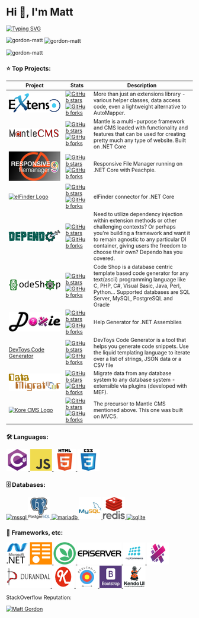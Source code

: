 # Hi 👋, I'm Matt

[![Typing SVG](https://readme-typing-svg.demolab.com?font=Fira+Code&pause=1000&vCenter=true&width=435&lines=BSc+in+Computer+Science;.NET+Developer;C%23+%7C+JavaScript+%7C+SQL)](https://gordon-matt.github.io/MyResume)

<p><img align="left" src="https://github-readme-stats.vercel.app/api/top-langs?username=gordon-matt&show_icons=true&theme=dark&title_color=ffffff&text_color=ffffff&locale=en&layout=compact" alt="gordon-matt" /></p>
<p>&nbsp;<img align="center" src="https://github-readme-stats.vercel.app/api?username=gordon-matt&show_icons=true&theme=dark&locale=en" alt="gordon-matt" /></p>
<p><img align="center" src="https://github-readme-streak-stats.herokuapp.com/?user=gordon-matt&theme=dark" alt="gordon-matt" /></p>

<h3 align="left">⭐ Top Projects:</h3>

| Project | Stats | Description |
|---------|-------|-------------|
| [![Extenso Logo](https://github.com/gordon-matt/Extenso/raw/master/_Misc/ExtensoLogo.png)](https://github.com/gordon-matt/Extenso) | [![GitHub stars](https://img.shields.io/github/stars/gordon-matt/Extenso?style=social)](https://github.com/gordon-matt/Extenso/stargazers)[![GitHub forks](https://img.shields.io/github/forks/gordon-matt/Extenso?style=social)](https://github.com/gordon-matt/Extenso/network/members) | More than just an extensions library - various helper classes, data access code, even a lightweight alternative to AutoMapper. |
| [![Mantle CMS Logo](https://github.com/gordon-matt/MantleCMS/raw/master/MantleCMS/wwwroot/img/logo.png)](https://github.com/gordon-matt/MantleCMS) | [![GitHub stars](https://img.shields.io/github/stars/gordon-matt/MantleCMS?style=social)](https://github.com/gordon-matt/MantleCMS/stargazers)[![GitHub forks](https://img.shields.io/github/forks/gordon-matt/MantleCMS?style=social)](https://github.com/gordon-matt/MantleCMS/network/members) | Mantle is a multi-purpose framework and CMS loaded with functionality and features that can be used for creating pretty much any type of website. Built on .NET Core |
| [![Responsive File Manager Logo](https://github.com/gordon-matt/peachpie-responsive-file-manager/raw/master/Misc/logo.png)](https://github.com/gordon-matt/peachpie-responsive-file-manager) | [![GitHub stars](https://img.shields.io/github/stars/gordon-matt/peachpie-responsive-file-manager?style=social)](https://github.com/gordon-matt/peachpie-responsive-file-manager/stargazers)[![GitHub forks](https://img.shields.io/github/forks/gordon-matt/peachpie-responsive-file-manager?style=social)](https://github.com/gordon-matt/peachpie-responsive-file-manager/network/members) | Responsive File Manager running on .NET Core with Peachpie. |
| [![elFinder Logo](https://github.com/gordon-matt/elFinder.NetCore/raw/master/_Misc/Logo.png)](https://github.com/gordon-matt/elFinder.NetCore) | [![GitHub stars](https://img.shields.io/github/stars/gordon-matt/elFinder.NetCore?style=social)](https://github.com/gordon-matt/elFinder.NetCore/stargazers)[![GitHub forks](https://img.shields.io/github/forks/gordon-matt/elFinder.NetCore?style=social)](https://github.com/gordon-matt/elFinder.NetCore/network/members) | elFinder connector for .NET Core |
| [![Dependo Logo](https://github.com/gordon-matt/Dependo/raw/master/_Misc/Logo.png)](https://github.com/gordon-matt/Dependo) | [![GitHub stars](https://img.shields.io/github/stars/gordon-matt/Dependo?style=social)](https://github.com/gordon-matt/Dependo/stargazers) [![GitHub forks](https://img.shields.io/github/forks/gordon-matt/Dependo?style=social)](https://github.com/gordon-matt/Dependo/network/members) | Need to utilize dependency injection within extension methods or other challenging contexts? Or perhaps you're building a framework and want it to remain agnostic to any particular DI container, giving users the freedom to choose their own? Dependo has you covered. |
| [![CodeShop Logo](https://github.com/gordon-matt/CodeShop/raw/main/Misc/Logo.jpg)](https://github.com/gordon-matt/CodeShop) | [![GitHub stars](https://img.shields.io/github/stars/gordon-matt/CodeShop?style=social)](https://github.com/gordon-matt/CodeShop/stargazers)[![GitHub forks](https://img.shields.io/github/forks/gordon-matt/CodeShop?style=social)](https://github.com/gordon-matt/CodeShop/network/members) | Code Shop is a database centric template based code generator for any text(ascii) programming language like C, PHP, C#, Visual Basic, Java, Perl, Python… Supported databases are SQL Server, MySQL, PostgreSQL and Oracle |
| [![Doxie Logo](https://github.com/gordon-matt/Doxie/raw/master/_Misc/logos/Doxie.png)](https://github.com/gordon-matt/Doxie) | [![GitHub stars](https://img.shields.io/github/stars/gordon-matt/Doxie?style=social)](https://github.com/gordon-matt/Doxie/stargazers)[![GitHub forks](https://img.shields.io/github/forks/gordon-matt/Doxie?style=social)](https://github.com/gordon-matt/Doxie/network/members) | Help Generator for .NET Assemblies |
| [DevToys Code Generator](https://github.com/gordon-matt/Heroicsoft.DevToys.CodeGenerator) | [![GitHub stars](https://img.shields.io/github/stars/gordon-matt/Heroicsoft.DevToys.CodeGenerator?style=social)](https://github.com/gordon-matt/Heroicsoft.DevToys.CodeGenerator/stargazers)[![GitHub forks](https://img.shields.io/github/forks/gordon-matt/Heroicsoft.DevToys.CodeGenerator?style=social)](https://github.com/gordon-matt/Heroicsoft.DevToys.CodeGenerator/network/members) | DevToys Code Generator is a tool that helps you generate code snippets. Use the liquid templating language to iterate over a list of strings, JSON data or a CSV file |
| [![Data Migrator Logo](https://github.com/gordon-matt/DataMigrator/raw/master/_Misc/Logo.png)](https://github.com/gordon-matt/DataMigrator) | [![GitHub stars](https://img.shields.io/github/stars/gordon-matt/DataMigrator?style=social)](https://github.com/gordon-matt/DataMigrator/stargazers)[![GitHub forks](https://img.shields.io/github/forks/gordon-matt/DataMigrator?style=social)](https://github.com/gordon-matt/DataMigrator/network/members) | Migrate data from any database system to any database system - extensible via plugins (developed with MEF). |
| [![Kore CMS Logo](https://github.com/Widecommerce/kore-cms/raw/master/KoreCMS/Media/kore-logo-dark.png)](https://github.com/gordon-matt/KoreCMS) | [![GitHub stars](https://img.shields.io/github/stars/gordon-matt/KoreCMS?style=social)](https://github.com/gordon-matt/KoreCMS/stargazers)[![GitHub forks](https://img.shields.io/github/forks/gordon-matt/KoreCMS?style=social)](https://github.com/gordon-matt/KoreCMS/network/members) | The precursor to Mantle CMS mentioned above. This one was built on MVC5. |

<h3 align="left">🛠️ Languages:</h3>
<p align="left">
    <a href="https://www.w3schools.com/cs/" target="_blank" rel="noreferrer">
        <img src="https://raw.githubusercontent.com/devicons/devicon/master/icons/csharp/csharp-original.svg" alt="csharp" width="60" height="60"/>
    </a>
    <a href="https://developer.mozilla.org/en-US/docs/Web/JavaScript" target="_blank" rel="noreferrer">
        <img src="https://raw.githubusercontent.com/devicons/devicon/master/icons/javascript/javascript-original.svg" alt="javascript" width="60" height="60"/>
    </a>
    <a href="https://www.w3.org/html/" target="_blank" rel="noreferrer">
        <img src="https://raw.githubusercontent.com/devicons/devicon/master/icons/html5/html5-original-wordmark.svg" alt="html5" width="60" height="60"/>
    </a>
    <a href="https://www.w3schools.com/css/" target="_blank" rel="noreferrer">
        <img src="https://raw.githubusercontent.com/devicons/devicon/master/icons/css3/css3-original-wordmark.svg" alt="css3" width="60" height="60"/>
    </a>
</p>

### 🗄️ Databases:

<p align="left">
	<a href="https://www.microsoft.com/en-us/sql-server" target="_blank" rel="noreferrer">
		<img src="https://www.svgrepo.com/show/303229/microsoft-sql-server-logo.svg" alt="mssql" width="60" height="60"/>
	</a>
	<a href="https://www.postgresql.org" target="_blank" rel="noreferrer">
		<img src="https://raw.githubusercontent.com/devicons/devicon/master/icons/postgresql/postgresql-original-wordmark.svg" alt="postgresql" width="60" height="60"/>
	</a>
	<a href="https://mariadb.org/" target="_blank" rel="noreferrer">
		<img src="https://www.vectorlogo.zone/logos/mariadb/mariadb-icon.svg" alt="mariadb" width="60" height="60"/>
	</a>
	<a href="https://www.mysql.com/" target="_blank" rel="noreferrer">
		<img src="https://raw.githubusercontent.com/devicons/devicon/master/icons/mysql/mysql-original-wordmark.svg" alt="mysql" width="60" height="60"/>
	</a>
	<a href="https://redis.io" target="_blank" rel="noreferrer">
		<img src="https://raw.githubusercontent.com/devicons/devicon/master/icons/redis/redis-original-wordmark.svg" alt="redis" width="60" height="60"/>
	</a>
	<a href="https://www.sqlite.org/" target="_blank" rel="noreferrer">
		<img src="https://www.vectorlogo.zone/logos/sqlite/sqlite-icon.svg" alt="sqlite" width="60" height="60"/>
	</a>
</p>

<h3 align="left">🧰 Frameworks, etc:</h3>
<p align="left">
    <a href="https://dotnet.microsoft.com/" target="_blank" rel="noreferrer">
        <img src="https://raw.githubusercontent.com/devicons/devicon/master/icons/dot-net/dot-net-original-wordmark.svg" alt="dotnet" width="60" height="60"/>
    </a>
    <a href="https://www.odata.org/" target="_blank" rel="noreferrer">
        <img src="https://github.com/gordon-matt/gordon-matt/blob/master/img/odata.png" alt="odata" width="60" height="60"/>
    </a>
    <a href="https://orchardcore.net/" target="_blank" rel="noreferrer">
        <img src="https://github.com/gordon-matt/gordon-matt/blob/master/img/orchard.png" alt="orchard-cms" width="60" height="60"/>
    </a>
    <a href="https://www.optimizely.com/" target="_blank" rel="noreferrer">
        <img src="https://github.com/gordon-matt/gordon-matt/blob/master/img/episerver.png" alt="episerver-cms" width="120" height="60"/>
    </a>
    <a href="https://www.nopcommerce.com/" target="_blank" rel="noreferrer">
        <img src="https://github.com/gordon-matt/gordon-matt/blob/master/img/nopCommerce.png" alt="nopcommerce" width="60" height="60"/>
    </a>
    <a href="https://aurelia.io/" target="_blank" rel="noreferrer">
        <img src="https://github.com/gordon-matt/gordon-matt/blob/master/img/aurelia.jpg" alt="aurelia" width="60" height="60"/>
    </a>
    <a href="https://web.archive.org/web/20141227005720/http://durandaljs.com/" target="_blank" rel="noreferrer">
        <img src="https://github.com/gordon-matt/gordon-matt/blob/master/img/durandal.png" alt="durandal" width="120" height="60"/>
    </a>
    <a href="https://knockoutjs.com/" target="_blank" rel="noreferrer">
        <img src="https://github.com/gordon-matt/gordon-matt/blob/master/img/knockout.png" alt="knockoutjs" width="60" height="60"/>
    </a>
    <a href="https://requirejs.org/" target="_blank" rel="noreferrer">
        <img src="https://github.com/gordon-matt/gordon-matt/blob/master/img/requirejs.png" alt="requirejs" width="60" height="60"/>
    </a>
    <a href="https://getbootstrap.com" target="_blank" rel="noreferrer">
	<img src="https://github.com/gordon-matt/gordon-matt/blob/master/img/bootstrap.jpg" alt="bootstrap" width="60" height="60"/>
    </a>
    <a href="https://www.telerik.com/kendo-ui" target="_blank" rel="noreferrer">
        <img src="https://github.com/gordon-matt/gordon-matt/blob/master/img/kendo.png" alt="kendo-ui" width="60" height="60"/>
    </a>
</p>

StackOverflow Reputation: 

<p>
    <a href="https://stackoverflow.com/users/504031/matt" target="_blank">
        <img src="https://stackoverflow.com/users/flair/504031.png?theme=dark" width="208" height="58" alt="Matt Gordon" title="Stack Overflow, Q&amp; Profile info">
    </a>
</p>
